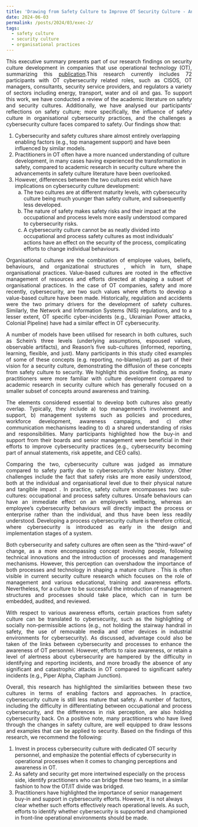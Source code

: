```yaml
---
title: 'Drawing from Safety Culture to Improve OT Security Culture - An Executive Summary'
date: 2024-06-03
permalink: /posts/2024/03/exec-2/
tags:
  - safety culture
  - security culture
  - organisational practices
---
```


<p align="justify">This executive summary presents part of our research findings on security culture development in companies that use operational technology (OT), summarizing this  <a href="https://rpsonline.com.sg/proceedings/esrel2023/html/P297.html">publication</a>.This research currently includes 72 participants with OT cybersecurity related roles, such as CISOS, OT managers, consultants, security service providers, and regulators a variety of sectors including energy, transport, water and oil and gas. To support this work, we have conducted a review of the academic literature on safety and security cultures. Additionally, we have analysed our participants’ reflections on safety culture; more specifically, the influence of safety culture in organisational cybersecurity practices, and the challenges a cybersecurity culture faces compared to safety.  Our findings show that: <ol>
<li> Cybersecurity and safety cultures share almost entirely overlapping enabling factors (e.g., top management support) and have been influenced by similar models. </li>
<li> Practitioners in OT often have a more nuanced understanding of culture development, in many cases having experienced the transformation in safety, compared to academic research in security culture where the advancements in safety culture literature have been overlooked. </li>
<li>However, differences between the two cultures exist which have implications on cybersecurity culture development: <ol type="a"> 
<li>  The two cultures are at different maturity levels, with cybersecurity culture being much younger than safety culture, and subsequently less developed.
</li> <li> The nature of safety makes safety risks and their impact at the occupational and process levels more easily understood compared to cybersecurity risks.</li>
<li>A cybersecurity culture cannot be as neatly divided into occupational and process safety cultures as most individuals’ actions have an effect on the security of the process, complicating efforts to change individual behaviours.</li></ol> </li></ol></p>
<p align="justify">Organisational cultures  are the combination of employee values, beliefs, behaviours, and organizational structures , which in turn, shape organisational practices. Value-based cultures are rooted in the effective management of resources and efforts directed at shaping a subset of organisational practices. In the case of OT companies, safety and more recently, cybersecurity, are two such values where efforts to develop a value-based culture have been made. Historically, regulation and accidents were the two primary drivers for the development of safety cultures. Similarly, the Network and Information Systems (NIS) regulations, and to a lesser extent, OT specific cyber-incidents (e.g., Ukrainian Power attacks, Colonial Pipeline) have had a similar effect in OT  cybersecurity. </p>
<p align="justify">A number of models have been utilised for research in both cultures, such as Schein’s three levels (underlying assumptions, espoused values, observable artifacts), and Reason’s five sub-cultures (informed, reporting, learning, flexible, and just). Many   participants in this study cited examples of some of these concepts (e.g. reporting, no-blame/just) as part of their vision for a security culture, demonstrating the diffusion of these concepts from safety culture to security. We highlight this positive finding, as many practitioners were more familiar with culture development compared to academic research in security culture which has generally focused on a smaller subset of concepts around awareness and training. </p>
<p align="justify">The elements considered essential to develop both cultures also greatly overlap. Typically, they include a) top management’s involvement and support, b) management systems such as policies and procedures, workforce development, awareness campaigns, and c) other communication mechanisms leading to d) a shared understanding of risks and responsibilities. Many  participants highlighted how the buy-in and support from their boards and senior management were beneficial in their efforts to improve cybersecurity practices (e.g., cybersecurity becoming part of annual statements, risk appetite, and CEO calls). </p>
<p align="justify">Comparing the two, cybersecurity culture  was judged as immature compared to safety partly  due to cybersecurity’s shorter history. Other challenges include the fact that safety risks are more easily understood, both at the individual and organisational level due to their physical nature and tangible impact . In practice, safety culture encompasses two sub-cultures: occupational and process safety cultures. Unsafe behaviours can have an immediate effect on an employee’s wellbeing, whereas an employee’s cybersecurity behaviours will directly impact the process or enterprise rather than the individual, and thus have been less readily understood. Developing a process cybersecurity culture is therefore critical, where cybersecurity is introduced as early  in the design and implementation stages of a system. </p>
<p align="justify">Both cybersecurity and safety cultures are often seen as the “third-wave” of change, as a more encompassing concept involving people, following technical innovations and the introduction of processes and management mechanisms. However, this perception can overshadow the importance of both processes and technology in shaping a mature culture  . This is often visible in current security culture research which focuses on the role of management and various educational, training and awareness efforts. Nevertheless, for a culture to be successful the introduction of management structures and processes should take place, which can in turn be embedded, audited, and reviewed. </p>
<p align="justify">With respect to various awareness efforts, certain practices from safety culture can be translated to cybersecurity, such as the highlighting of socially non-permissible actions (e.g., not holding the stairway handrail in safety, the use of removable media and other devices in industrial environments for cybersecurity). As discussed, advantage could also be taken of the links between cybersecurity and processes to enhance the awareness of OT personnel. However, efforts to raise awareness, or retain a level of alertness about cybersecurity are hampered by the difficulty in identifying and reporting incidents, and more broadly the absence of any significant and catastrophic attacks in OT compared to significant safety incidents (e.g., Piper Alpha, Clapham Junction). </p>

<p align="justify">Overall, this research has highlighted the similarities between these two cultures in terms of enabling factors and approaches. In practice, cybersecurity culture is still less mature that safety. A number of factors, including the difficulty in differentiating between occupational and process cybersecurity, and the differences in risk perception, are also holding cybersecurity back. On a positive note, many practitioners who have lived through the changes in safety culture, are well equipped to draw lessons and examples that can be applied to security. 
Based on the findings of this research, we recommend the following:  <ol>
<li>  Invest in process cybersecurity culture with dedicated OT security personnel, and emphasize the potential effects of cybersecurity in operational processes when it comes to changing perceptions and awareness in OT.
</li><li> As safety and security get more intertwined especially on the process side, identify practitioners who can bridge these two teams, in a similar fashion to how the OT/IT divide was bridged.
</li><li>  Practitioners have highlighted the importance of senior management buy-in and support in cybersecurity efforts. However, it is not always clear whether such efforts effectively reach operational levels. As such, efforts to identify whether cybersecurity is supported and championed in front-line operational environments should be made. </li></ol> </p>